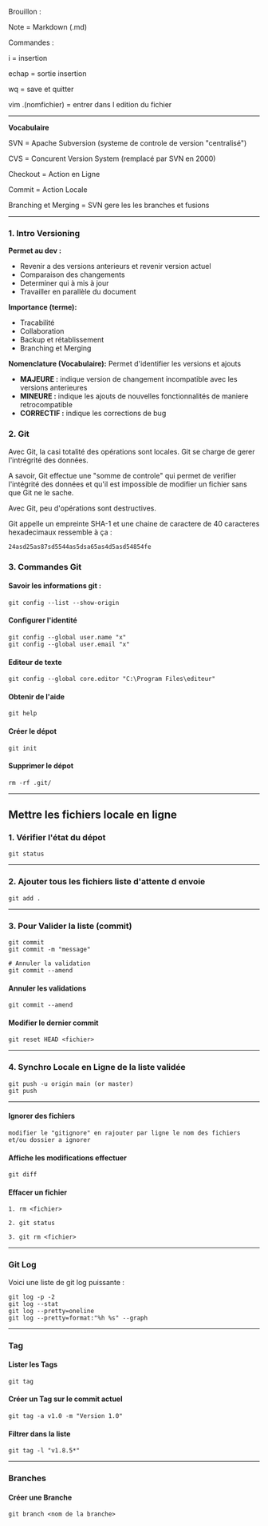 Brouillon :

Note = Markdown (.md)

Commandes :

i = insertion

echap = sortie insertion

wq = save et quitter

vim .(nomfichier) = entrer dans l edition du fichier

-------------
**Vocabulaire**

SVN = Apache Subversion (systeme de controle de version "centralisé")

CVS = Concurent Version System (remplacé par SVN en 2000)

Checkout = Action en Ligne

Commit = Action Locale

Branching et Merging = SVN gere les les branches et fusions

-------------
### 1. Intro Versioning

__Permet au dev :__
- Revenir a des versions anterieurs et revenir version actuel
- Comparaison des changements
- Determiner qui à mis à jour
- Travailler en parallèle du document

__Importance (terme):__
- Tracabilité
- Collaboration
- Backup et rétablissement
- Branching et Merging

__Nomenclature (Vocabulaire):__
Permet d'identifier les versions et ajouts
- **MAJEURE :** indique version de changement incompatible avec les versions anterieures
- **MINEURE :** indique les ajouts de nouvelles fonctionnalités de maniere retrocompatible
- **CORRECTIF :** indique les corrections de bug


### 2. Git
Avec Git, la casi totalité des opérations sont locales.
Git se charge de gerer l'intrégrité des données.

A savoir, Git effectue une "somme de controle" qui permet de verifier l'intégrité des données et qu'il est impossible de modifier un fichier sans que Git ne le sache.

Avec Git, peu d'opérations sont destructives.

Git appelle un empreinte SHA-1 et une chaine de caractere de 40 caracteres hexadecimaux ressemble à ça :
```
24asd25as87sd5544as5dsa65as4d5asd54854fe
```

### 3. Commandes Git

#### Savoir les informations git :
```
git config --list --show-origin
```
#### Configurer l'identité
```
git config --global user.name "x"
git config --global user.email "x"
```

#### Editeur de texte
```
git config --global core.editor "C:\Program Files\editeur"
```

#### Obtenir de l'aide
```
git help
```

#### Créer le dépot
```
git init
```

#### Supprimer le dépot
```
rm -rf .git/
```

-------------
## Mettre les fichiers locale en ligne
### 1. Vérifier l'état du dépot
```
git status
```
-------------
### 2. Ajouter tous les fichiers liste d'attente d envoie
```
git add .
```
-------------
### 3. Pour Valider la liste (commit)
```
git commit
git commit -m "message"

# Annuler la validation
git commit --amend
```
#### Annuler les validations
```
git commit --amend
```

#### Modifier le dernier commit
```
git reset HEAD <fichier>
```
-------------
### 4. Synchro Locale en Ligne de la liste validée
```
git push -u origin main (or master)
git push
```

-------------
#### Ignorer des fichiers
```
modifier le "gitignore" en rajouter par ligne le nom des fichiers et/ou dossier a ignorer
```

#### Affiche les modifications effectuer
```
git diff
```


#### Effacer un fichier
```
1. rm <fichier>

2. git status

3. git rm <fichier>
```
-------------
### Git Log

Voici une liste de git log puissante :
```
git log -p -2
git log --stat
git log --pretty=oneline
git log --pretty=format:"%h %s" --graph
```
-------------
### Tag
#### Lister les Tags
```
git tag
```
#### Créer un Tag sur le commit actuel
```
git tag -a v1.0 -m "Version 1.0"
```
#### Filtrer dans la liste
```
git tag -l "v1.8.5*"
```
-------------
###  Branches
#### Créer une Branche
```
git branch <nom de la branche>
```
